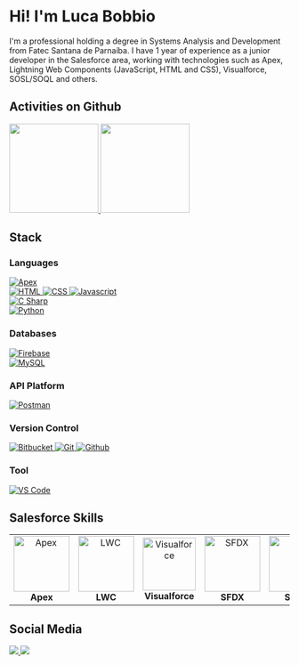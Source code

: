 <h1>Hi! I'm Luca Bobbio</h1>
<p>
  I'm a professional holding a degree in Systems Analysis and Development from Fatec Santana de Parnaíba. I have 1 year of experience as a junior developer in the Salesforce area, working with technologies such as Apex, Lightning Web Components (JavaScript, HTML and CSS), Visualforce, SOSL/SOQL and others.
</p>

<h2>Activities on Github</h2>
<div>
  <a href="https://github.com/LucaBobbioDev">
    <img height ="160em" src="https://github-readme-stats.vercel.app/api?username=LucaBobbioDev&theme=dracula&show_icons=true&rank_icon=github&count_private=true"/>
    <img height ="160em" src="https://github-readme-stats.vercel.app/api/top-langs/?username=LucaBobbioDev&layout=donut&theme=dracula&count_private=true"/>
  </a>
<div>
  
<h2>Stack</h2>
<div>
  <h3>Languages</h3> 
  <a href="https://help.salesforce.com/s/articleView?id=sf.code_about.htm&type=5"> 
    <img alt="Apex" src="https://img.shields.io/badge/-Apex-333333?style=flat&logo=Salesforce"/>
  </a></br>
  <a href="https://developer.mozilla.org/en-US/docs/Web/HTML">
    <img alt="HTML" src="https://img.shields.io/badge/-HTML5-333333?style=flat&logo=HTML5"/>
  </a>
  <a href="https://developer.mozilla.org/en-US/docs/Web/CSS">
    <img alt="CSS" src="https://img.shields.io/badge/-CSS-333333?style=flat&logo=CSS3&logoColor=1572B6"/>
  </a>
  <a href="https://developer.mozilla.org/en-US/docs/Web/JavaScript">
    <img alt="Javascript" src="https://img.shields.io/badge/-JavaScript-333333?style=flat&logo=javascript"/>
  </a></br>
  <a href="https://learn.microsoft.com/en-us/dotnet/csharp/">
    <img alt="C Sharp" src="https://img.shields.io/badge/-C%23-333333?style=flat&logo=csharp&logoColor=65B741"/> 
  </a></br>
  <a href="https://www.python.org/">
    <img alt="Python" src="https://img.shields.io/badge/-Python-333333?style=flat&logo=python"/>
  </a>
</div>

<div>
  <h3>Databases</h3>
  <a href="https://firebase.google.com/docs">
    <img alt="Firebase" src="https://img.shields.io/badge/-Firebase-333333?style=flat&logo=firebase"/>
  </a>
  </br>
  <a href="https://dev.mysql.com/doc/refman/8.0/en/introduction.html">
    <img alt="MySQL" src="https://img.shields.io/badge/-MySQL-333333?style=flat&logo=mysql"/> 
  </a>
</div>

<div>
  <h3>API Platform</h3>
  <a href="https://www.postman.com/product/what-is-postman/">
    <img alt="Postman" src="https://img.shields.io/badge/-Postman-333333?style=flat&logo=Postman"/>
  </a>
</div>

<div>
  <h3>Version Control</h3>
  <a href="https://bitbucket.org/product?&aceid=&adposition=&adgroup=146041754871&campaign=18815940184&creative=632894031354&device=c&keyword=bitbucket&matchtype=e&network=g&placement=&ds_kids=p74128568887&ds_e=GOOGLE&ds_eid=700000001551985&ds_e1=GOOGLE&gad_source=1&gclid=CjwKCAiA2pyuBhBKEiwApLaIO-GCg2oNunkrZSW1K2zALExgzTCBXM_7grLWXZFR_Tf1Ra9xmn2BahoCARkQAvD_BwE&gclsrc=aw.ds">
    <img alt="Bitbucket" src="https://img.shields.io/badge/-Bitbucket-333333?style=flat&logo=bitbucket&logoColor=1572B6"/>
  </a>
  <a href="https://git-scm.com/">
    <img alt="Git" src="https://img.shields.io/badge/-Git-333333?style=flat&logo=git"/>
  </a>
  <a href="https://docs.github.com/pt">
    <img alt="Github" src="https://img.shields.io/badge/-GitHub-333333?style=flat&logo=github"/>
  </a>
</div>

<div>
  <h3>Tool</h3>
  <a href="https://code.visualstudio.com/docs">
    <img alt="VS Code" src="https://img.shields.io/badge/Vscode-333333?style=flat&logo=visual-studio-code&logoColor=0B60B0"/>
  </a>
</div>

<h2>Salesforce Skills</h2>
<div>
  <table width="100%" style="border:0px;">
    <tr style="border:0px;" >
      <td align="center" style="border:0px;">
          <img src="https://res.cloudinary.com/hy4kyit2a/f_auto,fl_lossy,q_70/learn/superbadges/superbadge_apex/2d3426c48dc056fd5c083ecb5cb66a56_badge.png" alt="Apex" style="width:100px;"/><br>
          <b>Apex</b>
      </td>
      <td align="center" style="border:0px;">
        <img src="https://res.cloudinary.com/hy4kyit2a/f_auto,fl_lossy,q_70/learn/superbadges/superbadge_lwc_specialist/0b422a78e019b08aa699dc76b48cc7e8_badge.png" alt="LWC" style="width:100px;"/><br>
        <b>LWC</b>
      </td>
      <td align="center" style="border:0px;">
        <img src="https://res.cloudinary.com/hy4kyit2a/f_auto,fl_lossy,q_70/learn/modules/lex_dev_visualforce/7998e9bbdff36b923bb01ff7a5f918f5_badge.png" alt="Visualforce" style="width:95px;"/><br>
        <b>Visualforce</b>
      </td>
      <td align="center" style="border:0px;">
        <img src="https://res.cloudinary.com/hy4kyit2a/f_auto,fl_lossy,q_70/learn/projects/quickstart-vscode-salesforce/a884f9ae6802649bf19065787ec0bb29_badge.png" alt="SFDX" style="width:100px;"/><br>
        <b>SFDX</b>
      </td>
      <td align="center" style="border:0px;">
        <img src="https://res.cloudinary.com/hy4kyit2a/f_auto,fl_lossy,q_70/learn/projects/transform-sql-queries-to-soql-queries-in-a-lightning-app/5adf9047beeb18a068e6a2f1da1b6c4b_badge.png" alt="SOQL" style="width:100px;"/><br>
        <b>SOQL</b>
      </td>
      <td align="center" style="border:0px;">
        <img src="https://developer.salesforce.com/resource/images/trailhead/badges/modules/trailhead_module_performance-troubleshooting-in-lwc.png" alt="Testing" style="width:100px;"/><br>
        <b>Testing</b>
      </td>
      <td align="center" style="border:0px;">
        <img src="https://res.cloudinary.com/hy4kyit2a/f_auto,fl_lossy,q_70/learn/modules/apex_integration_services/06d0e8f1f5b59f14d070f0f6e86dc5bd_badge.png" alt="Integration" style="width:95px;"/><br>
        <b>Integration</b>
      </td>
      <td align="center" style="border:0px;">
        <img src="https://res.cloudinary.com/hy4kyit2a/f_auto,fl_lossy,q_70/learn/modules/flow-concepts-quick-look/2efe8d1e594c2d1c67f0eefb752a5f49_badge.png" alt="Flow" style="width:100px;"/><br>
        <b>Flow</b>
      </td>
    </tr>
  </table>
</div>

<h2>Social Media</h2>
<div>
  <a href="https://www.linkedin.com/in/luca-bobbio-0135b2240/" target="blank">
    <img src="https://img.shields.io/badge/LinkedIn-0077B5?style=for-the-badge&logo=linkedin&logoColor=white"/>
  </a>
  <a href="https://www.facebook.com/Luca.bobbio.1/" target="blank">
    <img src="https://img.shields.io/badge/Facebook-1877F2?style=for-the-badge&logo=facebook&logoColor=white"/>
  </a>
</div>
